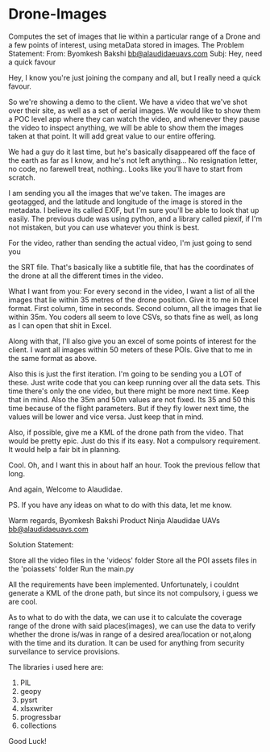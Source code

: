 # Drone-Images
Computes the set of images that lie within a particular range of a Drone and a few points of interest, using metaData stored in images.
The Problem Statement:
  From: Byomkesh Bakshi <bb@alaudidaeuavs.com>
  Subj: Hey, need a quick favour

  Hey,
  I know you're just joining the company and all, but I really need a quick favour.

  So we're showing a demo to the client. We have a video that we've shot over their
  site, as well as a set of aerial images. We would like to show them a POC level
  app where they can watch the video, and whenever they pause the video to inspect
  anything, we will be able to show them the images taken at that point. It will 
  add great value to our entire offering.

  We had a guy do it last time, but he's basically disappeared off the face of the
  earth as far as I know, and he's not left anything... No resignation letter, no
  code, no farewell treat, nothing.. Looks like you'll have to start from scratch.

  I am sending you all the images that we've taken. The images are geotagged, and 
  the latitude and longitude of the image is stored in the metadata. I believe its
  called EXIF, but I'm sure you'll be able to look that up easily. The previous dude
  was using python, and a library called piexif, if I'm not mistaken, but you can
  use whatever you think is best.

  For the video, rather than sending the actual video, I'm just going to send you
  
  the SRT file. That's basically like a subtitle file, that has the coordinates of
  the drone at all the different times in the video.

  What I want from you:
  For every second in the video, I want a list of all the images that lie within 35
  metres of the drone position. Give it to me in Excel format. First column, time
  in seconds. Second column, all the images that lie within 35m. You coders all seem
  to love CSVs, so thats fine as well, as long as I can open that shit in Excel.

  Along with that, I'll also give you an excel of some points of interest for the
  client. I want all images within 50 meters of these POIs. Give that to me in the
  same format as above.

  Also this is just the first iteration. I'm going to be sending you a LOT of these.
  Just write code that you can keep running over all the data sets. This time there's
  only the one video, but there might be more next time. Keep that in mind. Also the
  35m and 50m values are not fixed. Its 35 and 50 this time because of the flight 
  parameters. But if they fly lower next time, the values will be lower and vice versa.
  Just keep that in mind.

  Also, if possible, give me a KML of the drone path from the video. That would be 
  pretty epic. Just do this if its easy. Not a compulsory requirement.
  It would help a fair bit in planning.

  Cool. 
  Oh, and I want this in about half an hour. Took the previous fellow that long.


  And again, Welcome to Alaudidae.

  PS. If you have any ideas on what to do with this data, let me know.

  Warm regards,
  Byomkesh Bakshi
  Product Ninja
  Alaudidae UAVs
  bb@alaudidaeuavs.com

Solution Statement:

  Store all the video files in the 'videos' folder
  Store all the POI assets files in the 'poiassets' folder
  Run the main.py

  All the requirements have been implemented.
  Unfortunately, i couldnt generate a KML of the drone path, but since its not compulsory, i guess we are cool.

  As to what to do with the data, we can use it to calculate the coverage range of the drone with said places(images),
  we can use the data to verify whether the drone
  is/was in range of a desired area/location or not,along with the time and its duration.
  It can be used for anything from security surveilance to service provisions.

  The libraries i used here are:
  1) PIL
  2) geopy
  3) pysrt
  4) xlsxwriter
  5) progressbar
  6) collections

  Good Luck!
